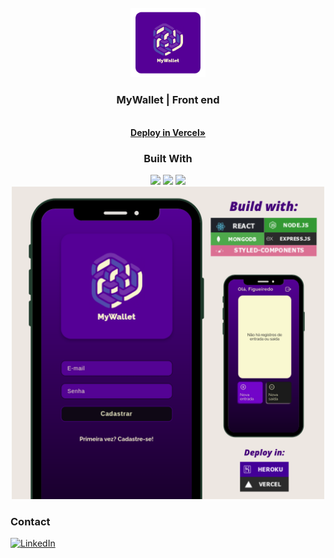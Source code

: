 <!-- PROJECT LOGO -->
<br />
<div align="center">
  <a href="https://github.com/kirodoras/myWallet-front">
    <img src="card.png" alt="Logo" width="120">
  </a>

<h3 align="center">MyWallet | Front end</h3>
    <br />
    <a href="https://my-wallet-front-kirodoras.vercel.app/"><strong>Deploy in Vercel»</strong></a>
</div>

<div align="center">
  <h3 align="center">Built With</h3>
  <img src="https://img.shields.io/badge/Vercel-000000?style=for-the-badge&logo=vercel&logoColor=white" height="30px"/>
  <img src="https://img.shields.io/badge/React-20232A?style=for-the-badge&logo=react&logoColor=61DAFB" height="30px"/>
  <img src="https://img.shields.io/badge/styled--components-DB7093?style=for-the-badge&logo=styled-components&logoColor=white" height="30px"/>  
</div>

<div align="center">
  <img src="POST1.png" height="500px"/>
</div>
 

<!-- CONTACT -->
### Contact

[![LinkedIn][linkedin-shield]][linkedin-url]

<!-- MARKDOWN LINKS & IMAGES -->

[linkedin-shield]: https://img.shields.io/badge/-LinkedIn-black.svg?style=for-the-badge&logo=linkedin&colorB=blue
[linkedin-url]: https://www.linkedin.com/in/mateus-figueiredo-pereira/